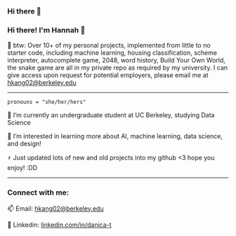 ### Hi there 👋



### Hi there! I'm Hannah 👋

💬 btw: Over 10+ of my personal projects, implemented from little to no starter code, including machine learning, housing classification, scheme interpreter, autocomplete game, 2048, word history, Build Your Own World, the snake game are all in my private repo as required by my university. I can give access upon request for potential employers, please email me at hkang02@berkeley.edu 

-----

``` pronouns = "she/her/hers" ```

🔭 I’m currently an undergraduate student at UC Berkeley, studying Data Science 

🌱 I’m interested in learning more about AI, machine learning, data science, and design! 

⚡ Just updated lots of new and old projects into my github <3 hope you enjoy! :DD

-----

### Connect with me:
📫 Email: hkang02@berkeley.edu 

💬 Linkedin: [linkedin.com/in/danica-t](https://www.linkedin.com/in/hannah-kangg/)

<!--
**hkanx/hkanx** is a ✨ _special_ ✨ repository because its `README.md` (this file) appears on your GitHub profile.

Here are some ideas to get you started:

- 🔭 I’m currently working on ...
- 🌱 I’m currently learning ...
- 👯 I’m looking to collaborate on ...
- 🤔 I’m looking for help with ...
- 💬 Ask me about ...
- 📫 How to reach me: ...
- 😄 Pronouns: ...
- ⚡ Fun fact: ...
-->
